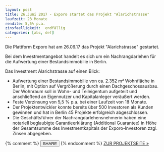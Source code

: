 ```yaml
---
layout: post
title: 26.Juni 2017 - Exporo startet das Projekt "Alarichstrasse"
laufzeit: 23 Monate
rendite: 5,5% p.a.
zinsfaelligkeit:  endfällig
categories: [abc, def]
---
```


<p>Die Plattform Exporo hat am 26.06.17 das Projekt "Alarichstrasse" gestartet.</p>

<p>Bei dem Investmentangebot handelt es sich um ein Nachrangdarlehen für die Aufwertung einer Bestandsimmobilie in Berlin.</p>

<p>Das Investment Alarichstrasse auf einen Blick:</p>
<ul>
    <li>Aufwertung einer Bestandsimmobilie von ca. 2.352 m² Wohnfläche in Berlin, mit Option auf Vergrößerung durch einen Dachgeschossausbau. Der Wohnraum soll in Wohn- und Teileigentum aufgeteilt und anschließend an Eigennutzer und Kapitalanleger veräußert werden.</li>
    <li>Feste Verzinsung von 5,5 % p.a. bei einer Laufzeit von 18 Monate.</li>
    <li>Der Projektentwickler konnte bereits über 500 Investoren als Kunden gewinnen und hat in Berlin 45 Projekte erfolgreich abgeschlossen.</li>
    <li>Die Geschäftsführer der Nachrangdarlehensnehmerin haben eine notariell beglaubigte Garantieerklärung (Additional Guarantee) in Höhe der Gesamtsumme des Investmentkapitals der Exporo-Investoren zzgl. Zinsen abgegeben.</li>
</ul>

<div class="blogbottom">
    {% comment %}
    <button>SHARE</button>
    {% endcomment %}
    <a target="_blank" href="https://exporo.de/projekt/alarichstrasse" class="ampstart-btn">ZUR PROJEKTSEITE &raquo;</a>
</div>

